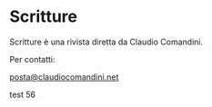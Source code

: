 # Scritture

Scritture &egrave;  una rivista diretta da Claudio Comandini.



Per contatti:

posta@claudiocomandini.net

test  56



